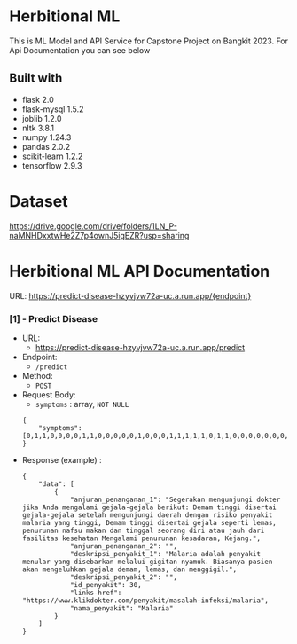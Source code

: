 # Herbitional ML

This is ML Model and API Service for Capstone Project on Bangkit 2023. For Api Documentation you can see below

## Built with

- flask 2.0
- flask-mysql 1.5.2
- joblib 1.2.0
- nltk 3.8.1
- numpy 1.24.3
- pandas 2.0.2
- scikit-learn 1.2.2
- tensorflow 2.9.3

# Dataset
https://drive.google.com/drive/folders/1LN_P-naMNHDxxtwHe2Z7p4ownJ5igEZR?usp=sharing

# Herbitional ML API Documentation

URL: https://predict-disease-hzyvjvw72a-uc.a.run.app/{endpoint}

### [1] - Predict Disease

- URL:
  - https://predict-disease-hzyvjvw72a-uc.a.run.app/predict
- Endpoint:
  - `/predict`
- Method:
  - `POST`
- Request Body:
  - `symptoms` : array, `NOT NULL`
  ```
  {
      "symptoms": [0,1,1,0,0,0,0,1,1,0,0,0,0,0,1,0,0,0,1,1,1,1,1,0,1,1,0,0,0,0,0,0,0,0,0,0,0,0,1,0,0,0,0,0,0,0,0,0,0,0,0,0,0,0,0,0,0,0,1,0,0,0,0,0,0,0,0,1,0,0,0,0,1,0,0,0,1,0,0,0,0,0,0,0,0,0,0,0,0,0,0,0,0,0,0,0,0,0,0,0,0,0,0,0,0,0,1,0,0,0,0,0,0,1,0,0,0,0]
  }
  ```
- Response (example) :
  ```
  {
      "data": [
          {
              "anjuran_penanganan_1": "Segerakan mengunjungi dokter jika Anda mengalami gejala-gejala berikut: Demam tinggi disertai gejala-gejala setelah mengunjungi daerah dengan risiko penyakit malaria yang tinggi, Demam tinggi disertai gejala seperti lemas, penurunan nafsu makan dan tinggal seorang diri atau jauh dari fasilitas kesehatan Mengalami penurunan kesadaran, Kejang.",
              "anjuran_penanganan_2": "",
              "deskripsi_penyakit_1": "Malaria adalah penyakit menular yang disebarkan melalui gigitan nyamuk. Biasanya pasien akan mengeluhkan gejala demam, lemas, dan menggigil.",
              "deskripsi_penyakit_2": "",
              "id_penyakit": 30,
              "links-href": "https://www.klikdokter.com/penyakit/masalah-infeksi/malaria",
              "nama_penyakit": "Malaria"
          }
      ]
  }
  ```
